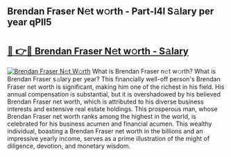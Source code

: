 ## Brendan Fraser N𝚎t w𝚘rth - Part-l4l S𝚊lary per year qPIl5

# <h2><a href="http://gc1taf.nevu.top/?p=Brendan+Fraser">🔗 👉🔴 Brendan Fraser N𝚎t w𝚘rth - S𝚊lary</a></h2>

[![Brendan Fraser N𝚎t W𝚘rth](https://i.imgur.com/Oavwk0R.jpeg)](http://gc1taf.nevu.top/?p=Brendan+Fraser)
What is Brendan Fraser n𝚎t w𝚘rth? What is Brendan Fraser s𝚊lary per year?
This financially well-off person's Brendan Fraser net worth is significant, making him one of the richest in his field. His annual compensation is substantial, but it is overshadowed by his believed Brendan Fraser net worth, which is attributed to his diverse business interests and extensive real estate holdings. This prosperous man, whose Brendan Fraser net worth ranks among the highest in the world, is celebrated for his business acumen and financial acumen. This wealthy individual, boasting a Brendan Fraser net worth in the billions and an impressive yearly income, serves as a prime illustration of the might of diligence, devotion, and monetary wisdom.
